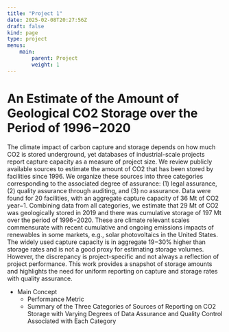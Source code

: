 ```yaml
---
title: "Project 1"
date: 2025-02-08T20:27:56Z
draft: false
kind: page
type: project
menus: 
    main:
        parent: Project
        weight: 1
---
```


# An Estimate of the Amount of Geological CO2 Storage over the Period of 1996−2020

The climate impact of carbon capture and storage depends on how much CO2 is stored underground, yet databases of industrial-scale projects report capture capacity as a measure of project size. We review publicly available sources to estimate the amount of CO2 that has been stored by facilities since 1996. We organize these sources into three categories corresponding to the associated degree of assurance: (1) legal assurance, (2) quality assurance through auditing, and (3) no assurance. Data were found for 20 facilities, with an aggregate capture capacity of 36 Mt of  CO2 year−1. Combining data from all categories, we estimate that 29 Mt of CO2 was geologically stored in 2019 and there was cumulative storage of 197 Mt over the period of 1996−2020. These are climate relevant scales commensurate with recent cumulative and ongoing emissions impacts of renewables in some markets, e.g., solar photovoltaics in the United States. The widely used capture capacity is in aggregate 19−30% higher than storage rates and is not a good proxy for estimating storage volumes. However, the discrepancy is project-specific and not always a reflection of project performance. This work provides a snapshot of storage amounts and highlights the need for uniform reporting on capture and storage rates with quality assurance.

- Main Concept
    - Performance Metric
    - Summary of the Three Categories of Sources of Reporting on CO2 Storage with Varying Degrees of Data Assurance and Quality Control Associated with Each Category
